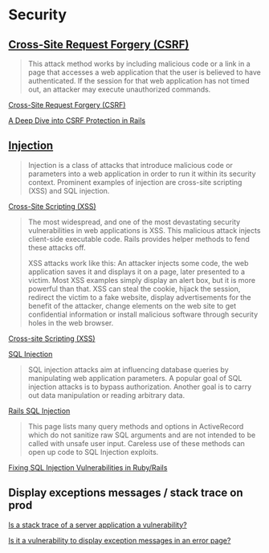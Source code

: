 # Security

## [Cross-Site Request Forgery (CSRF)](http://guides.rubyonrails.org/security.html#cross-site-request-forgery-csrf)

> This attack method works by including malicious code or a link in a page that accesses a web application that the user is believed to have authenticated. If the session for that web application has not timed out, an attacker may execute unauthorized commands.

[Cross-Site Request Forgery (CSRF)](<https://www.owasp.org/index.php/Cross-Site_Request_Forgery_(CSRF)>)

[A Deep Dive into CSRF Protection in Rails](https://medium.com/rubyinside/a-deep-dive-into-csrf-protection-in-rails-19fa0a42c0ef)

## [Injection](http://guides.rubyonrails.org/security.html#injection)

> Injection is a class of attacks that introduce malicious code or parameters into a web application in order to run it within its security context. Prominent examples of injection are cross-site scripting (XSS) and SQL injection.

[Cross-Site Scripting (XSS)](http://guides.rubyonrails.org/security.html#cross-site-scripting-xss)

> The most widespread, and one of the most devastating security vulnerabilities in web applications is XSS. This malicious attack injects client-side executable code. Rails provides helper methods to fend these attacks off.
>
> XSS attacks work like this: An attacker injects some code, the web application saves it and displays it on a page, later presented to a victim. Most XSS examples simply display an alert box, but it is more powerful than that. XSS can steal the cookie, hijack the session, redirect the victim to a fake website, display advertisements for the benefit of the attacker, change elements on the web site to get confidential information or install malicious software through security holes in the web browser.

[Cross-site Scripting (XSS)](<https://www.owasp.org/index.php/Cross-site_Scripting_(XSS)>)

[SQL Injection](http://guides.rubyonrails.org/security.html#sql-injection)

> SQL injection attacks aim at influencing database queries by manipulating web application parameters. A popular goal of SQL injection attacks is to bypass authorization. Another goal is to carry out data manipulation or reading arbitrary data.

[Rails SQL Injection](https://rails-sqli.org/)

> This page lists many query methods and options in ActiveRecord which do not sanitize raw SQL arguments and are not intended to be called with unsafe user input. Careless use of these methods can open up code to SQL Injection exploits.

[Fixing SQL Injection Vulnerabilities in Ruby/Rails](http://gavinmiller.io/2015/fixing-sql-injection-vulnerabilities/)

## Display exceptions messages / stack trace on prod

[Is a stack trace of a server application a vulnerability?](https://security.stackexchange.com/questions/19130/is-a-stack-trace-of-a-server-application-a-vulnerability/19132#19132)

[Is it a vulnerability to display exception messages in an error page?](https://security.stackexchange.com/questions/4471/is-it-a-vulnerability-to-display-exception-messages-in-an-error-page)
